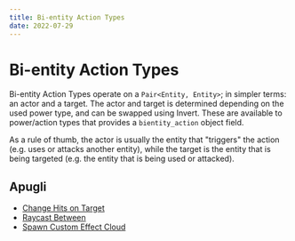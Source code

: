 ```yaml
---
title: Bi-entity Action Types
date: 2022-07-29
---
```


# Bi-entity Action Types

Bi-entity Action Types operate on a `Pair<Entity, Entity>`; in simpler terms: an actor and a target. The actor and target is determined depending on the used power type, and can be swapped using Invert. These are available to power/action types that provides a `bientity_action` object field.

As a rule of thumb, the actor is usually the entity that "triggers" the action (e.g. uses or attacks another entity), while the target is the entity that is being targeted (e.g. the entity that is being used or attacked).

## Apugli
- [Change Hits on Target](change_hits_on_target)
- [Raycast Between](raycast_between)
- [Spawn Custom Effect Cloud](spawn_custom_effect_cloud)